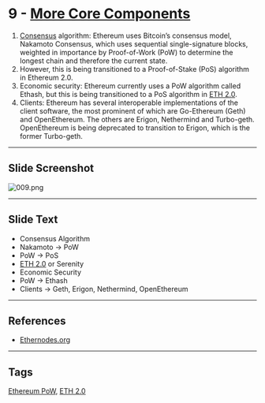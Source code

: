 # 9 - [More Core Components](More%20Core%20Components.md)

1. [Consensus](Consensus.md) algorithm: Ethereum uses Bitcoin’s consensus model, Nakamoto Consensus, which uses sequential single-signature blocks, weighted in importance by Proof-of-Work (PoW) to determine the longest chain and therefore the current state. 
2. However, this is being transitioned to a Proof-of-Stake (PoS) algorithm in Ethereum 2.0.
3. Economic security: Ethereum currently uses a PoW algorithm called Ethash, but this is being transitioned to a PoS algorithm in [ETH 2.0](ETH%202.0.md).
4. Clients: Ethereum has several interoperable implementations of the client software, the most prominent of which are Go-Ethereum (Geth) and OpenEthereum. The others are Erigon, Nethermind and Turbo-geth. OpenEthereum is being deprecated to transition to Erigon, which is the former Turbo-geth. 

___
## Slide Screenshot
![009.png](../../images/ethereum101/009.png)
___
## Slide Text
- Consensus Algorithm
- Nakamoto -> PoW
- PoW -> PoS
- [ETH 2.0](ETH%202.0.md) or Serenity
- Economic Security
- PoW -> Ethash
- Clients -> Geth, Erigon, Nethermind, OpenEthereum

___
## References
- [Ethernodes.org](https://www.ethernodes.org/)
___
## Tags
[Ethereum PoW](Ethereum%20PoW.md), [ETH 2.0](ETH%202.0.md)